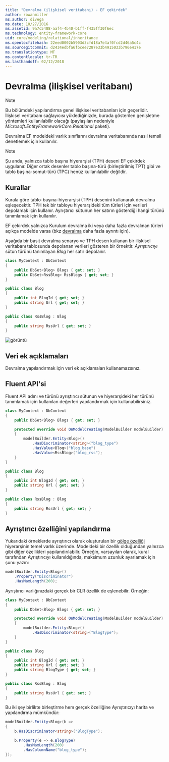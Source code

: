 ```yaml
---
title: "Devralma (ilişkisel veritabanı) - EF çekirdek"
author: rowanmiller
ms.author: divega
ms.date: 10/27/2016
ms.assetid: 9a7c5488-aaf4-4b40-b1ff-f435ff30f6ec
ms.technology: entity-framework-core
uid: core/modeling/relational/inheritance
ms.openlocfilehash: 22eed0002b5903d3cfd18a7e4af0fcd2d46a5c4c
ms.sourcegitcommit: d2434edbfa6fbcee7287e33b4915033b796e417e
ms.translationtype: MT
ms.contentlocale: tr-TR
ms.lasthandoff: 02/12/2018
---
```

# <a name="inheritance-relational-database"></a>Devralma (ilişkisel veritabanı)

> [!NOTE]  
> Bu bölümdeki yapılandırma genel ilişkisel veritabanları için geçerlidir. İlişkisel veritabanı sağlayıcısı yüklediğinizde, burada gösterilen genişletme yöntemleri kullanılabilir olacağı (paylaşılan nedeniyle *Microsoft.EntityFrameworkCore.Relational* paketi).

Devralma EF modeldeki varlık sınıflarını devralma veritabanında nasıl temsil denetlemek için kullanılır.

> [!NOTE]  
> Şu anda, yalnızca tablo başına hiyerarşisi (TPH) deseni EF çekirdek uygulanır. Diğer ortak desenler tablo başına-türü (birleştirilmiş TPT) gibi ve tablo başına-somut-türü (TPC) henüz kullanılabilir değildir.

## <a name="conventions"></a>Kurallar

Kurala göre tablo-başına-hiyerarşisi (TPH) desenini kullanarak devralma eşleşecektir. TPH tek bir tabloyu hiyerarşideki tüm türleri için verileri depolamak için kullanır. Ayrıştırıcı sütunun her satırın gösterdiği hangi türünü tanımlamak için kullanılır.

EF çekirdek yalnızca Kurulum devralma iki veya daha fazla devralınan türleri açıkça modelde varsa (bkz [devralma](../inheritance.md) daha fazla ayrıntı için).

Aşağıda bir basit devralma senaryo ve TPH desen kullanan bir ilişkisel veritabanı tablosunda depolanan verileri gösteren bir örnektir. *Ayrıştırıcıyı* sütun türünü tanımlayan *Blog* her satır depolanır.

<!-- [!code-csharp[Main](samples/core/relational/Modeling/Conventions/Samples/InheritanceDbSets.cs)] -->
``` csharp
class MyContext : DbContext
{
    public DbSet<Blog> Blogs { get; set; }
    public DbSet<RssBlog> RssBlogs { get; set; }
}

public class Blog
{
    public int BlogId { get; set; }
    public string Url { get; set; }
}

public class RssBlog : Blog
{
    public string RssUrl { get; set; }
}
```

![görüntü](_static/inheritance-tph-data.png)

## <a name="data-annotations"></a>Veri ek açıklamaları

Devralma yapılandırmak için veri ek açıklamaları kullanamazsınız.

## <a name="fluent-api"></a>Fluent API'si

Fluent API adını ve türünü ayrıştırıcı sütunun ve hiyerarşideki her türünü tanımlamak için kullanılan değerleri yapılandırmak için kullanabilirsiniz.

<!-- [!code-csharp[Main](samples/core/relational/Modeling/FluentAPI/Samples/InheritanceTPHDiscriminator.cs?highlight=7,8,9,10)] -->
``` csharp
class MyContext : DbContext
{
    public DbSet<Blog> Blogs { get; set; }

    protected override void OnModelCreating(ModelBuilder modelBuilder)
    {
        modelBuilder.Entity<Blog>()
            .HasDiscriminator<string>("blog_type")
            .HasValue<Blog>("blog_base")
            .HasValue<RssBlog>("blog_rss");
    }
}

public class Blog
{
    public int BlogId { get; set; }
    public string Url { get; set; }
}

public class RssBlog : Blog
{
    public string RssUrl { get; set; }
}
```

## <a name="configuring-the-discriminator-property"></a>Ayrıştırıcı özelliğini yapılandırma

Yukarıdaki örneklerde ayrıştırıcı olarak oluşturulan bir [gölge özelliği](xref:core/modeling/shadow-properties) hiyerarşinin temel varlık üzerinde. Modeldeki bir özellik olduğundan yalnızca gibi diğer özellikleri yapılandırılabilir. Örneğin, varsayılan olarak, kural tarafından Ayrıştırıcıyı kullanıldığında, maksimum uzunluk ayarlamak için şunu yazın:

```C#
modelBuilder.Entity<Blog>()
    .Property("Discriminator")
    .HasMaxLength(200);
```

Ayrıştırıcı varlığınızdaki gerçek bir CLR özellik de eşlenebilir. Örneğin:
```C#
class MyContext : DbContext
{
    public DbSet<Blog> Blogs { get; set; }

    protected override void OnModelCreating(ModelBuilder modelBuilder)
    {
        modelBuilder.Entity<Blog>()
            .HasDiscriminator<string>("BlogType");
    }
}

public class Blog
{
    public int BlogId { get; set; }
    public string Url { get; set; }
    public string BlogType { get; set; }
}

public class RssBlog : Blog
{
    public string RssUrl { get; set; }
}
```

Bu iki şey birlikte birleştirme hem gerçek özelliğine Ayrıştırıcıyı harita ve yapılandırma mümkündür:
```C#
modelBuilder.Entity<Blog>(b =>
{
    b.HasDiscriminator<string>("BlogType");

    b.Property(e => e.BlogType)
        .HasMaxLength(200)
        .HasColumnName("blog_type");
});
```
